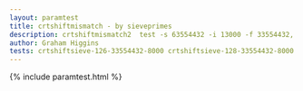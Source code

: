 ```yaml
---
layout: paramtest
title: crtshiftmismatch - by sieveprimes
description: crtshiftmismatch2  test -s 63554432 -i 13000 -f 33554432, 43554432, 63554432 / 8500, 9000, 10000, 13000 -t 4 -d 3
author: Graham Higgins
tests: crtshiftsieve-126-33554432-8000 crtshiftsieve-128-33554432-8000 crtshiftsieve-126-43554432-8000 crtshiftsieve-128-43554432-8000 crtshiftsieve-126-63554432-8000 crtshiftsieve-128-63554432-8000 crtshiftsieve-126-33554432-8500 crtshiftsieve-128-33554432-8500 crtshiftsieve-126-43554432-8500 crtshiftsieve-128-43554432-8500 crtshiftsieve-126-63554432-8500 crtshiftsieve-128-63554432-8500 crtshiftsieve-126-33554432-9000 crtshiftsieve-128-33554432-9000 crtshiftsieve-126-43554432-9000 crtshiftsieve-128-43554432-9000 crtshiftsieve-126-63554432-9000 crtshiftsieve-128-63554432-9000 crtshiftsieve-126-33554432-10000 crtshiftsieve-128-33554432-10000 crtshiftsieve-126-43554432-10000 crtshiftsieve-128-43554432-10000 crtshiftsieve-126-63554432-10000 crtshiftsieve-128-63554432-10000 crtshiftsieve-126-33554432-13000 crtshiftsieve-128-33554432-13000 crtshiftsieve-126-43554432-13000 crtshiftsieve-128-43554432-13000 crtshiftsieve-126-63554432-13000 crtshiftsieve-128-63554432-13000 crtshiftsieve-126-83554432-13000 crtshiftsieve-128-83554432-13000
---
```


{% include paramtest.html %}

